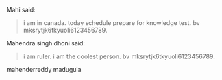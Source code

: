 Mahi said:
> i am in canada.
> today schedule prepare for knowledge test.
>bv mksrytjk6tkyuoli6123456789.

Mahendra singh dhoni said:
> i am  ruler.
> i am the coolest person.
>bv mksrytjk6tkyuoli6123456789.



mahenderreddy madugula

